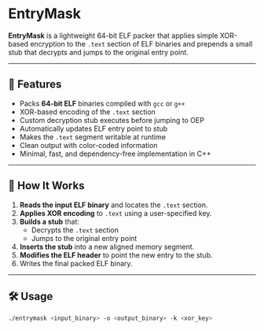 # EntryMask

**EntryMask** is a lightweight 64-bit ELF packer that applies simple XOR-based encryption to the `.text` section of ELF binaries and prepends a small stub that decrypts and jumps to the original entry point.

---

## 🔐 Features

- Packs **64-bit ELF** binaries compiled with `gcc` or `g++`
- XOR-based encoding of the `.text` section
- Custom decryption stub executes before jumping to OEP
- Automatically updates ELF entry point to stub
- Makes the `.text` segment writable at runtime
- Clean output with color-coded information
- Minimal, fast, and dependency-free implementation in C++

---

## 🧠 How It Works

1. **Reads the input ELF binary** and locates the `.text` section.
2. **Applies XOR encoding** to `.text` using a user-specified key.
3. **Builds a stub** that:
   - Decrypts the `.text` section
   - Jumps to the original entry point
4. **Inserts the stub** into a new aligned memory segment.
5. **Modifies the ELF header** to point the new entry to the stub.
6. Writes the final packed ELF binary.

---

## 🛠️ Usage

```bash
./entrymask <input_binary> -o <output_binary> -k <xor_key>

